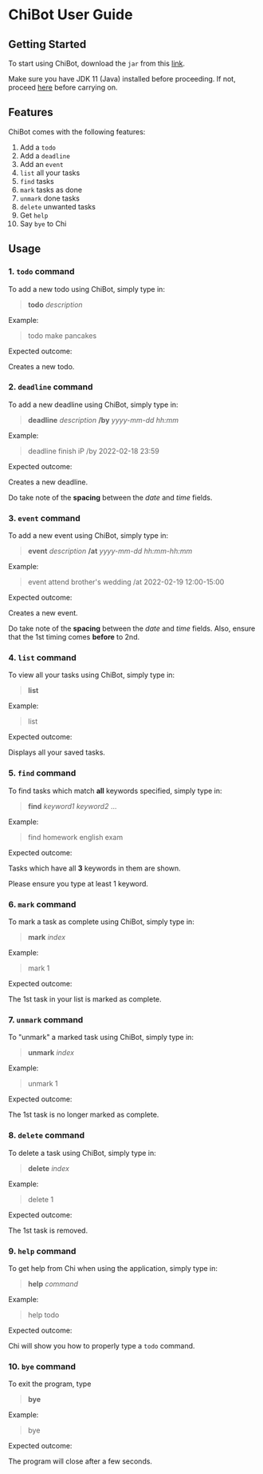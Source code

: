 # ChiBot User Guide
## Getting Started

To start using ChiBot, download the `jar` from this [link](https://github.com/WJunHong/ip).


Make sure you have JDK 11 (Java) installed before proceeding. If not, proceed 
[here](https://www.oracle.com/sg/java/technologies/javase/jdk11-archive-downloads.html)
before carrying on.


## Features 
ChiBot comes with the following features:
1. Add a `todo`
2. Add a `deadline`
3. Add an `event`
4. `list` all your tasks
5. `find` tasks
6. `mark` tasks as done
7. `unmark` done tasks
8. `delete` unwanted tasks
9. Get `help`
10. Say `bye` to Chi

## Usage

### 1. `todo` command

To add a new todo using ChiBot, simply type in:
>**todo** _description_

Example:
>todo make pancakes

Expected outcome:

Creates a new todo.

### 2. `deadline` command

To add a new deadline using ChiBot, simply type in:
>**deadline** _description_ **/by** _yyyy-mm-dd_ _hh:mm_

Example:
>deadline finish iP /by 2022-02-18 23:59

Expected outcome:

Creates a new deadline.


Do take note of the **spacing** between the _date_ and _time_ fields.

### 3. `event` command

To add a new event using ChiBot, simply type in:
>**event** _description_ **/at** _yyyy-mm-dd_ _hh:mm_-_hh:mm_

Example:
>event attend brother's wedding /at 2022-02-19 12:00-15:00

Expected outcome:

Creates a new event.


Do take note of the **spacing** between the _date_ and _time_ fields. Also, ensure that
the 1st timing comes **before** to 2nd.
### 4. `list` command

To view all your tasks using ChiBot, simply type in:
>**list**

Example:
>list

Expected outcome:

Displays all your saved tasks.

### 5. `find` command

To find tasks which match **all** keywords specified, simply type in:
>**find** _keyword1_ _keyword2_ ...

Example:
>find homework english exam

Expected outcome:

Tasks which have all **3** keywords in them are shown.


Please ensure you type at least 1 keyword.
### 6. `mark` command

To mark a task as complete using ChiBot, simply type in:
>**mark** _index_

Example:
>mark 1

Expected outcome:

The 1st task in your list is marked as complete.

### 7. `unmark` command

To "unmark" a marked task using ChiBot, simply type in:
>**unmark** _index_

Example:
>unmark 1

Expected outcome:

The 1st task is no longer marked as complete.

### 8. `delete` command

To delete a task using ChiBot, simply type in:
>**delete** _index_

Example:
>delete 1

Expected outcome:

The 1st task is removed.

### 9. `help` command

To get help from Chi when using the application, simply type in:
>**help** _command_

Example:
>help todo

Expected outcome:

Chi will show you how to properly type a `todo` command.

### 10. `bye` command

To exit the program, type
>**bye**

Example:
>bye

Expected outcome:

The program will close after a few seconds.


